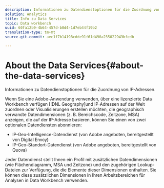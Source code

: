 ```yaml
---
description: Informationen zu Datendienstoptionen für die Zuordnung von IP-Adressen.
solution: Analytics
title: Info zu Data Services
topic: Data workbench
uuid: 60fa12b9-4b64-457d-b0d4-1d7eb44f19b2
translation-type: tm+mt
source-git-commit: aec1f7b14198cdde91f61d490a235022943bfedb

---
```



# About the Data Services{#about-the-data-services}

Informationen zu Datendienstoptionen für die Zuordnung von IP-Adressen.

Wenn Sie eine Adobe-Anwendung verwenden, über eine lizenzierte Data Workbench verfügen [!DNL Geography]und IP-Adressen auf der Welt zuordnen oder Visualisierungen erstellen möchten, die geographisch verwandte Datendimensionen (z. B. Bereichscode, Zeitzone, MSA) anzeigen, die auf der IP-Adresse basieren, können Sie einen von zwei optionalen Datendiensten abonnieren:

* IP-Geo-Intelligence-Datendienst (von Adobe angeboten, bereitgestellt von Digital Envoy)
* IP-Geo-Standort-Datendienst (von Adobe angeboten, bereitgestellt von Quova)

Jeder Datendienst stellt Ihnen ein Profil mit zusätzlichen Datendimensionen (wie Flächendiagramm, MSA und Zeitzone) und den zugehörigen Lookup-Dateien zur Verfügung, die die Elemente dieser Dimensionen enthalten. Sie können diese zusätzlichen Dimensionen in Ihren Arbeitsbereichen für Analysen in Data Workbench verwenden.
